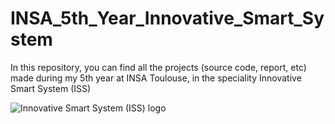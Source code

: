 # INSA_5th_Year_Innovative_Smart_System
In this repository, you can find all the projects (source code, report, etc) made during my 5th year at INSA Toulouse, in the speciality Innovative Smart System (ISS)

![Innovative Smart System (ISS) logo
](https://avatars1.githubusercontent.com/u/35929111?s=400&v=4)

